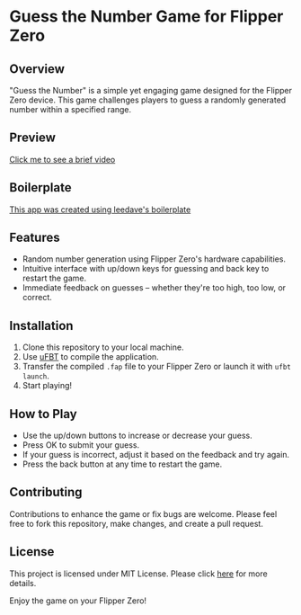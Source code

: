 # Guess the Number Game for Flipper Zero

## Overview
"Guess the Number" is a simple yet engaging game designed for the Flipper Zero device. This game challenges players to guess a randomly generated number within a specified range.

## Preview
[Click me to see a brief video](https://streamable.com/b6iusj)

## Boilerplate
[This app was created using leedave's boilerplate](https://github.com/leedave/flipper-zero-fap-boilerplate)

## Features
- Random number generation using Flipper Zero's hardware capabilities.
- Intuitive interface with up/down keys for guessing and back key to restart the game.
- Immediate feedback on guesses – whether they're too high, too low, or correct.

## Installation
1. Clone this repository to your local machine.
2. Use [uFBT](https://github.com/flipperdevices/flipperzero-ufbt) to compile the application.
3. Transfer the compiled `.fap` file to your Flipper Zero or launch it with `ufbt launch`.
4. Start playing!

## How to Play
- Use the up/down buttons to increase or decrease your guess.
- Press OK to submit your guess.
- If your guess is incorrect, adjust it based on the feedback and try again.
- Press the back button at any time to restart the game.

## Contributing
Contributions to enhance the game or fix bugs are welcome. Please feel free to fork this repository, make changes, and create a pull request.

## License
This project is licensed under MIT License. Please click [here](LICENSE) for more details.

Enjoy the game on your Flipper Zero!
